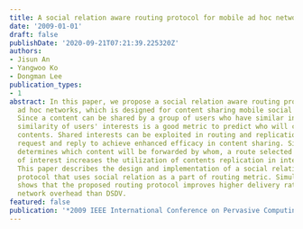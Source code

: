 ```yaml
---
title: A social relation aware routing protocol for mobile ad hoc networks
date: '2009-01-01'
draft: false
publishDate: '2020-09-21T07:21:39.225320Z'
authors:
- Jisun An
- Yangwoo Ko
- Dongman Lee
publication_types:
- 1
abstract: In this paper, we propose a social relation aware routing protocol for mobile
  ad hoc networks, which is designed for content sharing mobile social applications.
  Since a content can be shared by a group of users who have similar interests, the
  similarity of users' interests is a good metric to predict who will consume which
  contents. Shared interests can be exploited in routing and replication of content
  request and reply to achieve enhanced efficacy in content sharing. Since routing
  determines which content will be forwarded by whom, a route selected based on similarity
  of interest increases the utilization of contents replication in intermediate nodes.
  This paper describes the design and implementation of a social relation aware routing
  protocol that uses social relation as a part of routing metric. Simulation results
  shows that the proposed routing protocol improves higher delivery ratio with lower
  network overhead than DSDV.
featured: false
publication: '*2009 IEEE International Conference on Pervasive Computing and Communications*'
---
```


